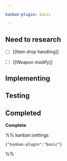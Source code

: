 ```yaml
---

kanban-plugin: basic

---
```


## Need to research

- [ ] [[Item drop handling]]
- [ ] [[Weapon modify]]


## Implementing



## Testing



## Completed

**Complete**




%% kanban:settings
```
{"kanban-plugin":"basic"}
```
%%